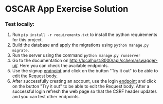 # OSCAR App Exercise Solution

### Test locally:

1. Run `pip install -r requirements.txt` to install the python requirements for this project.
2. Build the database and apply the migrations using `python manage.py migrate`.
3. Run the server using the command `python manage.py runserver`
4. Go to the documentation on [http://localhost:8000/api/schema/swagger-ui/](http://localhost:8000/api/schema/swagger-ui/). 
Here you can check the available endpoints.
5. Use the signup [endpoint](http://localhost:8000/api/schema/swagger-ui/#/users/users_signup_create) and click on the button "Try it out" to be able to edit the Request body.
6. After successfully creating an account, use the login [endpoint](http://localhost:8000/api/schema/swagger-ui/#/users/users_login_create) and click on the button "Try it out" to be able to edit the Request body. 
After a successful login refresh the web page so that the CSRF header updates and you can test other endpoints.